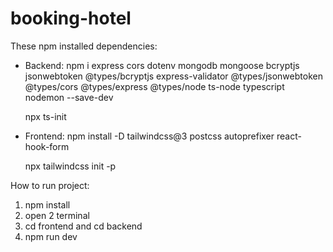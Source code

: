 # booking-hotel

These npm installed dependencies: 
- Backend: 
    npm i express cors dotenv mongodb mongoose bcryptjs jsonwebtoken @types/bcryptjs express-validator @types/jsonwebtoken @types/cors @types/express @types/node ts-node typescript nodemon --save-dev

    npx ts-init

- Frontend: 
    npm install -D tailwindcss@3 postcss autoprefixer react-hook-form

    npx tailwindcss init -p


How to run project:
1. npm install
2. open 2 terminal
3. cd frontend and cd backend 
4. npm run dev